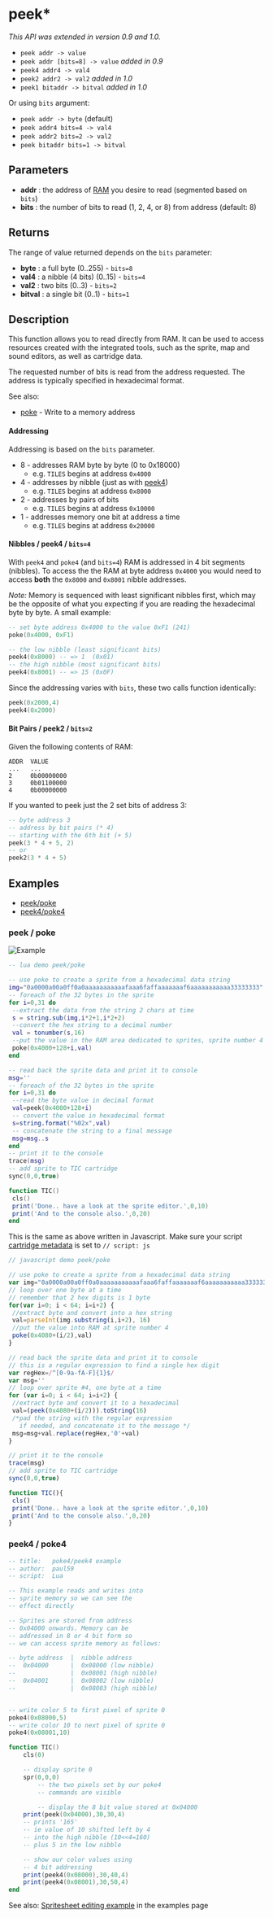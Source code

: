 # peek*

_This API was extended in version 0.9 and 1.0._

- `peek addr -> value`
- `peek addr [bits=8] -> value` *added in 0.9*
- `peek4 addr4 -> val4`
- `peek2 addr2 -> val2` *added in 1.0*
- `peek1 bitaddr -> bitval` *added in 1.0*

Or using `bits` argument:

- `peek addr -> byte` (default)
- `peek addr4 bits=4 -> val4`
- `peek addr2 bits=2 -> val2`
- `peek bitaddr bits=1 -> bitval`


## Parameters
* **addr** : the address of [RAM](RAM) you desire to read (segmented based on `bits`)
* **bits** : the number of bits to read (1, 2, 4, or 8) from address (default: 8)

## Returns

The range of value returned depends on the `bits` parameter:

- **byte** : a full byte (0..255) - `bits=8`
- **val4** : a nibble (4 bits) (0..15) - `bits=4`
- **val2** : two bits (0..3) - `bits=2`
- **bitval** : a single bit (0..1) - `bits=1`

## Description
This function allows you to read directly from RAM. It can be used to access resources created with the integrated tools, such as the sprite, map and sound editors, as well as cartridge data.

The requested number of bits is read from the address requested.  The address is typically specified in hexadecimal format.

See also:

- [poke](poke) - Write to a memory address


#### Addressing

Addressing is based on the `bits` parameter.

- 8 - addresses RAM byte by byte (0 to 0x18000)
  - e.g. `TILES` begins at address `0x4000`
- 4 - addresses by nibble (just as with [peek4](peek4))
  - e.g. `TILES` begins at address `0x8000`
- 2 - addresses by pairs of bits
  - e.g. `TILES` begins at address `0x10000`
- 1 - addresses memory one bit at address a time
  - e.g. `TILES` begins at address `0x20000`

#### Nibbles / peek4 / `bits=4`

With `peek4` and `poke4` (and `bits=4`) RAM is addressed in 4 bit segments (nibbles). To access the the RAM at byte address `0x4000` you would need to access **both** the `0x8000` and `0x8001` nibble addresses.

*Note:* Memory is sequenced with least significant nibbles first, which may be the opposite of what you expecting if you are reading the hexadecimal byte by byte.  A small example:

```lua
-- set byte address 0x4000 to the value 0xF1 (241)
poke(0x4000, 0xF1)

-- the low nibble (least significant bits)
peek4(0x8000) -- => 1  (0x01)
-- the high nibble (most significant bits)
peek4(0x8001) -- => 15 (0x0F)
```


Since the addressing varies with `bits`, these two calls function identically:

```lua
peek(0x2000,4)
peek4(0x2000)
```

#### Bit Pairs / peek2 /  `bits=2`

Given the following contents of RAM:

```
ADDR  VALUE
...   ...
2     0b00000000
3     0b01100000
4     0b00000000
```

If you wanted to peek just the 2 set bits of address 3:

```lua
-- byte address 3
-- address by bit pairs (* 4)
-- starting with the 6th bit (+ 5)
peek(3 * 4 + 5, 2)
-- or
peek2(3 * 4 + 5)
```


## Examples

- [peek/poke](#peek--poke)
- [peek4/poke4](#peek4--poke4)

### peek / poke

![Example](https://imgur.com/TPRc4a7.png)

``` lua
-- lua demo peek/poke

-- use poke to create a sprite from a hexadecimal data string
img="0a0000a00a0ff0a0aaaaaaaaaaafaaa6faffaaaaaaaf6aaaaaaaaaaa33333333"
-- foreach of the 32 bytes in the sprite
for i=0,31 do
 --extract the data from the string 2 chars at time
 s = string.sub(img,i*2+1,i*2+2)
 --convert the hex string to a decimal number
 val = tonumber(s,16)
 --put the value in the RAM area dedicated to sprites, sprite number 4
 poke(0x4000+128+i,val)
end

-- read back the sprite data and print it to console
msg=''
-- foreach of the 32 bytes in the sprite
for i=0,31 do
 --read the byte value in decimal format
 val=peek(0x4000+128+i)
 -- convert the value in hexadecimal format
 s=string.format("%02x",val)
 -- concatenate the string to a final message
 msg=msg..s
end
-- print it to the console
trace(msg)
-- add sprite to TIC cartridge
sync(0,0,true)

function TIC()
 cls()
 print('Done.. have a look at the sprite editor.',0,10)
 print('And to the console also.',0,20)
end

```
This is the same as above written in Javascript. Make sure your script [cartridge metadata](https://github.com/nesbox/TIC-80/wiki#cartridge-metadata) is set to `// script: js`
``` javascript
// javascript demo peek/poke

// use poke to create a sprite from a hexadecimal data string
var img="0a0000a00a0ff0a0aaaaaaaaaaafaaa6faffaaaaaaaf6aaaaaaaaaaa33333333"
// loop over one byte at a time
// remember that 2 hex digits is 1 byte
for(var i=0; i < 64; i=i+2) {
 //extract byte and convert into a hex string
 val=parseInt(img.substring(i,i+2), 16)
 //put the value into RAM at sprite number 4
 poke(0x4080+(i/2),val)
}

// read back the sprite data and print it to console
// this is a regular expression to find a single hex digit
var regHex=/^[0-9a-fA-F]{1}$/
var msg=''
// loop over sprite #4, one byte at a time
for (var i=0; i < 64; i=i+2) {
 //extract byte and convert it to a hexadecimal
 val=(peek(0x4080+(i/2))).toString(16)
 /*pad the string with the regular expression
   if needed, and concatenate it to the message */
 msg=msg+val.replace(regHex,'0'+val)
}

// print it to the console
trace(msg)
// add sprite to TIC cartridge
sync(0,0,true)

function TIC(){
 cls()
 print('Done.. have a look at the sprite editor.',0,10)
 print('And to the console also.',0,20)
}

```

### peek4 / poke4

```lua
-- title:   poke4/peek4 example
-- author:  paul59
-- script:  Lua

-- This example reads and writes into
-- sprite memory so we can see the
-- effect directly

-- Sprites are stored from address
-- 0x04000 onwards. Memory can be
-- addressed in 8 or 4 bit form so
-- we can access sprite memory as follows:

-- byte address  |  nibble address
--  0x04000      |  0x08000 (low nibble)
--               |  0x08001 (high nibble)
--  0x04001      |  0x08002 (low nibble)
--               |  0x08003 (high nibble)


-- write color 5 to first pixel of sprite 0
poke4(0x08000,5)
-- write color 10 to next pixel of sprite 0
poke4(0x08001,10)

function TIC()
	cls(0)

	-- display sprite 0
	spr(0,0,0)
        -- the two pixels set by our poke4
        -- commands are visible

        -- display the 8 bit value stored at 0x04000
	print(peek(0x04000),30,30,4)
	-- prints '165'
	-- ie value of 10 shifted left by 4
	-- into the high nibble (10<<4=160)
	-- plus 5 in the low nibble

	-- show our color values using
	-- 4 bit addressing
	print(peek4(0x08000),30,40,4)
	print(peek4(0x08001),30,50,4)
end

```

See also: [Spritesheet editing example](code-examples-and-snippets#setget-spritesheet-pixel) in the examples page